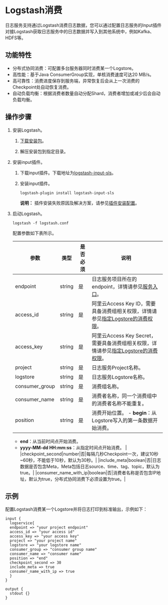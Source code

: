 # Logstash消费

日志服务支持通过Logstash消费日志数据，您可以通过配置日志服务的Input插件对接Logstash获取日志服务中的日志数据并写入到其他系统中，例如Kafka、HDFS等。

## 功能特性

-   分布式协同消费：可配置多台服务器同时消费某一个Logstore。
-   高性能：基于Java ConsumerGroup实现，单核消费速度可达20 MB/s。
-   高可靠性：消费进度保存到服务端，异常恢复后会从上一次消费的Checkpoint处自动恢复消费。
-   自动负载均衡：根据消费者数量自动分配Shard，消费者增加或减少后会自动负载均衡。

## 操作步骤

1.  安装Logstash。

    1.  [下载安装包](https://www.elastic.co/downloads/logstash)。

    2.  解压安装包到指定目录。

2.  安装input插件。

    1.  下载input插件。下载地址为[logstash-input-sls](https://github.com/aliyun/logstash-input-logservice)。

    2.  安装input插件。

        ```
        logstash-plugin install logstash-input-sls
        ```

        **说明：** 插件安装失败原因及解决方案，请参见[插件安装配置](https://gems.ruby-china.com/)。

3.  启动Logstash。

    ```
    logstash -f logstash.conf
    ```

    配置参数如下表所示。

    |参数|类型|是否必须|说明|
    |--|--|----|--|
    |endpoint|string|是|日志服务项目所在的endpoint，详情请参见[服务入口](/intl.zh-CN/开发指南/API参考/服务入口.md)。|
    |access\_id|string|是|阿里云Access Key ID，需要具备消费组相关权限，详情请参见[指定Logstore的消费权限](/intl.zh-CN/开发指南/访问控制RAM/RAM自定义授权场景.md)。|
    |access\_key|string|是|阿里云Access Key Secret，需要具备消费组相关权限，详情请参见[指定Logstore的消费权限](/intl.zh-CN/开发指南/访问控制RAM/RAM自定义授权场景.md)。|
    |project|string|是|日志服务Project名称。|
    |logstore|string|是|日志服务Logstore名称。|
    |consumer\_group|string|是|消费组名称。|
    |consumer\_name|string|是|消费者名称，同一个消费组中的消费者名称不能重复。|
    |position|string|是|消费开始位置。     -   **begin**：从Logstore写入的第一条数据开始消费。
    -   **end**：从当前时间点开始消费。
    -   **yyyy-MM-dd HH:mm:ss**：从指定时间点开始消费。 |
    |checkpoint\_second|number|否|每隔几秒Checkpoint一次，建议10秒~60秒，不能低于10秒，默认为30秒。|
    |include\_meta|boolean|否|日志数据是否包含Meta，Meta包括日志source、time、tag、topic，默认为true。|
    |consumer\_name\_with\_ip|boolean|否|消费者名称是否包含IP地址，默认为true，分布式协同消费下必须设置为true。|


## 示例

配置Logstash消费某一个Logstore并将日志打印到标准输出，示例如下：

```
input {
  logservice{
  endpoint => "your project endpoint"
  access_id => "your access id"
  access_key => "your access key"
  project => "your project name"
  logstore => "your logstore name"
  consumer_group => "consumer group name"
  consumer_name => "consumer name"
  position => "end"
  checkpoint_second => 30
  include_meta => true
  consumer_name_with_ip => true
  }
}

output {
  stdout {}
}
```

